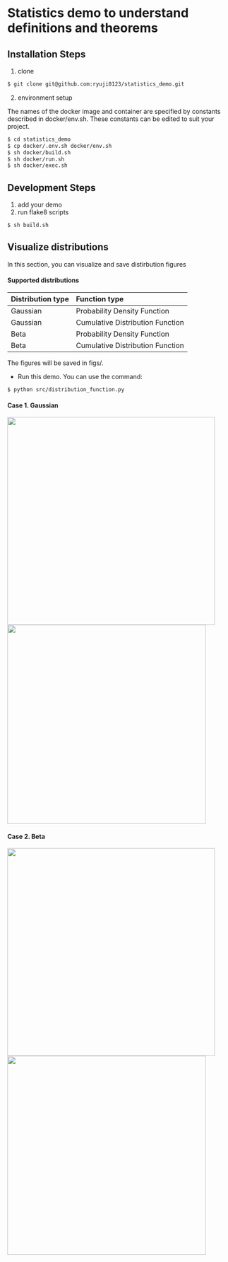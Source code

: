 # Statistics demo to understand definitions and theorems
## Installation Steps
1. clone
```sh
$ git clone git@github.com:ryuji0123/statistics_demo.git
```

2. environment setup

The names of the docker image and container are specified by constants described in docker/env.sh.
These constants can be edited to suit your project.
```sh
$ cd statistics_demo
$ cp docker/.env.sh docker/env.sh
$ sh docker/build.sh
$ sh docker/run.sh
$ sh docker/exec.sh
```

## Development Steps
1. add your demo
2. run flake8 scripts
```sh
$ sh build.sh
```

## Visualize distributions
In this section, you can visualize and save distirbution figures
#### Supported distributions
|Distribution type|Function type|
|:---|:---|
|Gaussian|Probability Density Function|
|Gaussian|Cumulative Distribution Function|
|Beta|Probability Density Function|
|Beta|Cumulative Distribution Function|

The figures will be saved in figs/.
- Run this demo. You can use the command:
```
$ python src/distribution_function.py
```


#### Case 1. Gaussian

<img src=https://user-images.githubusercontent.com/49121951/116657667-c98e5100-a9c9-11eb-9651-891a6ae53ee5.png width='470px'><img src=https://user-images.githubusercontent.com/49121951/116657716-d9a63080-a9c9-11eb-9671-2455ed4f6dd9.png width='450px'>

#### Case 2. Beta
<img src=https://user-images.githubusercontent.com/49121951/116657825-05291b00-a9ca-11eb-9172-18162e4ced07.png width='470px'><img src=https://user-images.githubusercontent.com/49121951/116657853-14a86400-a9ca-11eb-86e1-d8f4077333a8.png width='450px'>
